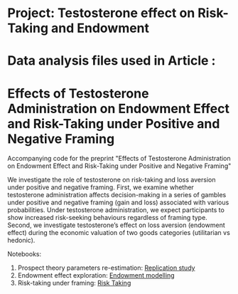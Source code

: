 # Project: Testosterone effect on Risk-Taking and Endowment  
Data analysis files used in Article :
=======
# Effects of Testosterone Administration on Endowment Effect and Risk-Taking under Positive and Negative Framing

Accompanying code for the preprint "Effects of Testosterone Administration on Endowment Effect and Risk-Taking under Positive and Negative Framing"

We investigate the role of testosterone on risk-taking and loss aversion under positive and negative framing. First, we examine whether testosterone administration affects decision-making in a series of gambles under positive and negative framing (gain and loss) associated with various probabilities. Under testosterone administration, we expect participants to show increased risk-seeking behaviours regardless of framing type. 
Second, we investigate testosterone’s effect on loss aversion (endowment effect) during the economic valuation of two goods categories (utilitarian vs hedonic). 

Notebooks:
1) Prospect theory parameters re-estimation: [Replication study](https://github.com/iknyazeva/RiskTestosterone/blob/master/Rieskamp_replication.ipynb)
2) Endowment effect exploration: [Endowment modelling](https://github.com/iknyazeva/RiskTestosterone/blob/master/Endowment_v2.0.ipynb)
3) Risk-taking under framing: [Risk Taking](https://github.com/iknyazeva/RiskTestosterone/blob/master/RiskTakingTestosteroneEffectsCovariates.ipynb)

